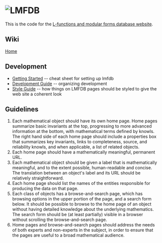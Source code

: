![LMFDB][logo]
==============

This is the code for the 
[L-functions and modular forms database website](https://www.lmfdb.org/).

Wiki
----

[Home](https://github.com/LMFDB/lmfdb/wiki)

Development
-----------

* [Getting Started](https://github.com/LMFDB/lmfdb/blob/master/GettingStarted.md) -- cheat sheet for setting up lmfdb
* [Development Guide](https://github.com/LMFDB/lmfdb/blob/master/Development.md) -- organizing development
* [Style Guide](https://github.com/LMFDB/lmfdb/blob/master/StyleGuide.md) -- how things on LMFDB pages should be styled to give the web site a coherent look

Guidelines
----------

1. Each mathematical object should have its own home page.  Home pages
summarize basic invariants at the top, progressing to more advanced
information at the bottom, with mathematical terms defined by knowls.
The right hand side of each home page should include a properties box
that summarizes key invariants, links to completeness, source, and
reliability knowls, and when applicable, a list of related objects.
2. Each home page should have a mathematically meaningful, permanent URL.
3. Each mathematical object should be given a label that is mathematically
meaningful, and to the extent possible, human-readable and concise.
The translation between an object's label and its URL should be
relatively straightforward.
4. Each home page should list the names of the entities responsible
for producing the data on that page.
5. Each class of objects has a browse-and-search page, which has
browsing options in the upper portion of the page, and a search form
below.  It should be possible to browse to the home page of an
object without having detailed knowledge about the underlying
mathematics.  The search form should be (at least partially) visible
in a browser without scrolling the browse-and-search page.
6. Home pages and browse-and-search pages should address the needs
of both experts and non-experts in the subject, in order to ensure
that the pages are useful to a broad mathematical audience.

[logo]: https://github.com/LMFDB/lmfdb/raw/master/lmfdb/static/images/lmfdb-logo.png "LMFDB"

